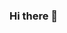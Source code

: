 ### Hi there 👋

<!--
**YongJoOoO/YongJoOoO** is a ✨ _special_ ✨ repository because its `README.md` (this file) appears on your GitHub profile.

![header](https://capsule-render.vercel.app/api?type=wave&color=auto&height=300&section=header&text=MyGitHub%20render&fontSize=90)


[![Top Langs](https://github-readme-stats.vercel.app/api/top-langs/?username=YongJoOoO&layout=compact)](https://github.com/YongJoOoO/github-readme-stats)

![Anurag's GitHub stats](https://github-readme-stats.vercel.app/api?username=YongJoOoO&show_icons=true&theme=tokyonight)

